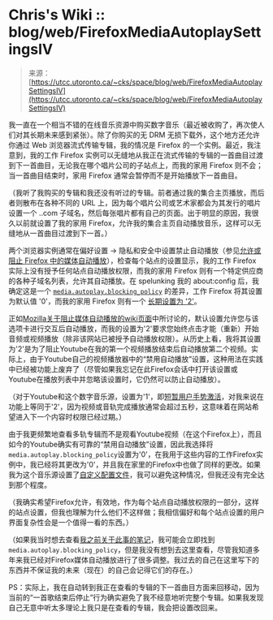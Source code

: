 <!--yml

类别：未分类

日期：2024-05-29 12:48:47

-->

# Chris's Wiki :: blog/web/FirefoxMediaAutoplaySettingsIV

> 来源：[https://utcc.utoronto.ca/~cks/space/blog/web/FirefoxMediaAutoplaySettingsIV](https://utcc.utoronto.ca/~cks/space/blog/web/FirefoxMediaAutoplaySettingsIV)

我一直在一个相当不错的在线音乐资源中购买数字音乐（最近被收购了，再次使人们对其长期未来感到紧张）。除了你购买的无 DRM 无损下载外，这个地方还允许你通过 Web 浏览器流式传输专辑，我的情况是 Firefox 的一个实例。最近，我注意到，我的工作 Firefox 实例可以无缝地从我正在流式传输的专辑的一首曲目过渡到下一首曲目，无论我在哪个唱片公司的子站点上，而我的家用 Firefox 则不会；当一首曲目结束时，家用 Firefox 通常会暂停而不是开始播放下一首曲目。

（我听了我购买的专辑和我还没有听过的专辑。前者通过我的集合主页播放，而后者则散布在各种不同的 URL 上，因为每个唱片公司或艺术家都会为其发行的唱片设置一个 <label>.<mumble>.com 子域名，然后每张唱片都有自己的页面。出于明显的原因，我很久以前就设置了我的家用 Firefox，允许我的集合主页自动播放音乐，这样可以无缝地从一首曲目过渡到下一首。）

两个浏览器实例通常在偏好设置 → 隐私和安全中设置禁止自动播放（参见[允许或阻止 Firefox 中的媒体自动播放](https://support.mozilla.org/en-US/kb/block-autoplay)），检查每个站点的设置显示，我的工作 Firefox 实际上没有授予任何站点自动播放权限，而我的家用 Firefox 则有一个特定供应商的各种子域名列表，允许其自动播放。在 spelunking 我的 about:config 后，我确定这是一个 [`media.autoplay.blocking_policy`](/~cks/space/blog/web/FirefoxMediaAutoplaySettingsIII) 的差异，工作 Firefox 将其设置为默认值 '0'，而我的家用 Firefox 则有一个 [长期设置为 '2'](/~cks/space/blog/web/FirefoxMediaAutoplaySettingsIII)。

正如[Mozilla关于阻止媒体自动播放的wiki页面](https://wiki.mozilla.org/Media/block-autoplay)中所讨论的，默认设置允许您与该选项卡进行交互后自动播放，而我的设置为'2'要求您始终点击才能（重新）开始音频或视频播放（除非该网站已被授予自动播放权限）。从历史上看，我将其设置为'2'是为了阻止Youtube在我的第一个视频播放结束后自动播放第二个视频。实际上，由于Youtube自己的视频播放器中的“禁用自动播放”设置，这种用法在实践中已经被功能上废弃了（尽管如果我忘记在此Firefox会话中打开该设置或Youtube在播放列表中并忽略该设置时，它仍然可以防止自动播放）。

（对于Youtube和这个数字音乐源，设置为'1'，即[短暂用户手势激活](https://wiki.mozilla.org/Media/block-autoplay#Transient_user_gesture_activation)，对我来说在功能上等同于'2'，因为视频或音轨完成播放通常会超过五秒，这意味着在网站希望进入下一个内容时权限已经过期。）

由于我更频繁地查看多轨专辑而不是观看Youtube视频（在这个Firefox上），而且如今的Youtube确实有可靠的“禁用自动播放”设置，因此我选择将`media.autoplay.blocking_policy`设置为'0'，在我用于这些内容的工作Firefox实例中，我已经将其更改为'0'，并且我在家里的Firefox中也做了同样的更改。如果我为这个音乐源设置了[自定义配置文件](/~cks/space/blog/web/FirefoxExtraProfilesHack)，我可以避免这种情况，但我还没有完全达到那个程度。

（我确实希望Firefox允许，有效地，作为每个站点自动播放权限的一部分，这样的站点设置，但我也理解为什么他们不这样做；我相信偏好和每个站点设置的用户界面复杂性会是一个值得一看的东西。）

（如果我当时想去查看[我之前关于此事的笔记](/~cks/space/blog/web/FirefoxMediaAutoplaySettingsIII)，我可能会立即找到`media.autoplay.blocking_policy`，但是我没有想到去这里查看，尽管我知道多年来我已经对Firefox媒体自动播放进行了很多调整。我过去的自己在这里写下的东西并不保证我的未来（现在）的自己会记得它们的存在。）

PS：实际上，我在自动转到我正在查看的专辑的下一首曲目方面来回移动，因为当前的“一首歌结束后停止”行为确实避免了我不经意地听完整个专辑。如果我发现自己无意中听太多理论上我只是在查看的专辑，我会把设置改回来。
